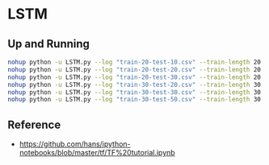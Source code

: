 # LSTM

## Up and Running

``` bash
nohup python -u LSTM.py --log "train-20-test-10.csv" --train-length 20 --test-length 10 &
nohup python -u LSTM.py --log "train-20-test-20.csv" --train-length 20 --test-length 20 &
nohup python -u LSTM.py --log "train-20-test-30.csv" --train-length 20 --test-length 30 &
nohup python -u LSTM.py --log "train-30-test-20.csv" --train-length 30 --test-length 20 &
nohup python -u LSTM.py --log "train-30-test-30.csv" --train-length 30 --test-length 30 &
nohup python -u LSTM.py --log "train-30-test-50.csv" --train-length 30 --test-length 50 &
```

## Reference

- <https://github.com/hans/ipython-notebooks/blob/master/tf/TF%20tutorial.ipynb>
